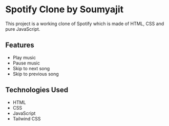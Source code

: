 # Spotify Clone by Soumyajit

This project is a working clone of Spotify which is made of HTML, CSS and pure JavaScript.

## Features

- Play music
- Pause music
- Skip to next song
- Skip to previous song

## Technologies Used

- HTML
- CSS
- JavaScript
- Tailwind CSS

